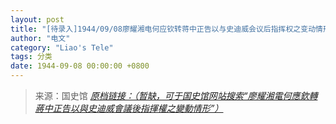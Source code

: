```yaml
---
layout: post
title: "[待录入]1944/09/08廖耀湘电何应钦转蒋中正告以与史迪威会议后指挥权之变动情形"
author: "电文"
category: "Liao's Tele"
tags: 分类
date: 1944-09-08 00:00:00 +0800
---
```

> 来源：国史馆 [*原档链接：（暂缺，可于国史馆网站搜索“廖耀湘電何應欽轉蔣中正告以與史迪威會議後指揮權之變動情形”）*]()
